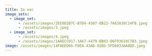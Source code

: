 ```yaml
---
title: За нас
image_sets:
  - image_set:
      - /assets/images/2EE8D2B7C-B7D4-4507-8B22-7A63A38C14FB.jpeg
      - /assets/images/3.jpeg
  - image_set:
      - /assets/images/4.jpeg
      - /assets/images/1AAECC017-3A67-4479-BB03-D6F93610C7B3.jpeg
image: /assets/images/14FAEED66-F0EA-43AD-92DD-5FD6833AA8DD.jpeg
---
```

